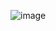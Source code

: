 ![image](https://github.com/Braddo05/-Implementaci-n-de-un-Sistema-de-Men-s-en-una-Aplicaci-n-JavaFX/assets/169103197/1fb8b391-8e69-4c40-b08d-1e0eda05286a)
